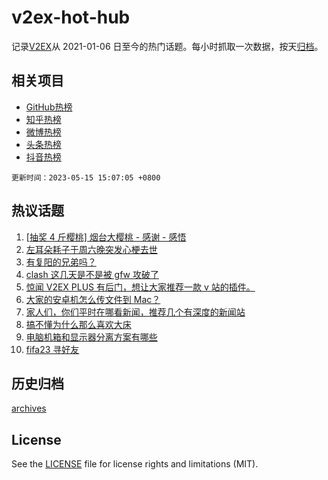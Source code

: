 # v2ex-hot-hub

 记录[V2EX](https://www.v2ex.com/)从 2021-01-06 日至今的热门话题。每小时抓取一次数据，按天[归档](archives)。
 
 ## 相关项目

- [GitHub热榜](https://github.com/lonnyzhang423/github-hot-hub)
- [知乎热榜](https://github.com/lonnyzhang423/zhihu-hot-hub)
- [微博热榜](https://github.com/lonnyzhang423/weibo-hot-hub)
- [头条热榜](https://github.com/lonnyzhang423/toutiao-hot-hub)
- [抖音热榜](https://github.com/lonnyzhang423/douyin-hot-hub)


 `更新时间：2023-05-15 15:07:05 +0800`

## 热议话题

1. [[抽奖 4 斤樱桃] 烟台大樱桃 - 感谢 - 感悟](https://www.v2ex.com/t/939979)
1. [左耳朵耗子于周六晚突发心梗去世](https://www.v2ex.com/t/940072)
1. [有复阳的兄弟吗？](https://www.v2ex.com/t/939998)
1. [clash 这几天是不是被 gfw 攻破了](https://www.v2ex.com/t/939888)
1. [惊闻 V2EX PLUS 有后门，想让大家推荐一款 v 站的插件。](https://www.v2ex.com/t/940006)
1. [大家的安卓机怎么传文件到 Mac？](https://www.v2ex.com/t/939881)
1. [家人们，你们平时在哪看新闻，推荐几个有深度的新闻站](https://www.v2ex.com/t/940017)
1. [搞不懂为什么那么喜欢大床](https://www.v2ex.com/t/940023)
1. [电脑机箱和显示器分离方案有哪些](https://www.v2ex.com/t/940037)
1. [fifa23 寻好友](https://www.v2ex.com/t/940000)

## 历史归档

[archives](archives)

## License

See the [LICENSE](LICENSE) file for license rights and limitations (MIT).
